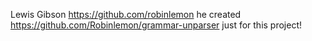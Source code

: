 Lewis Gibson https://github.com/robinlemon he created https://github.com/Robinlemon/grammar-unparser just for this project!
